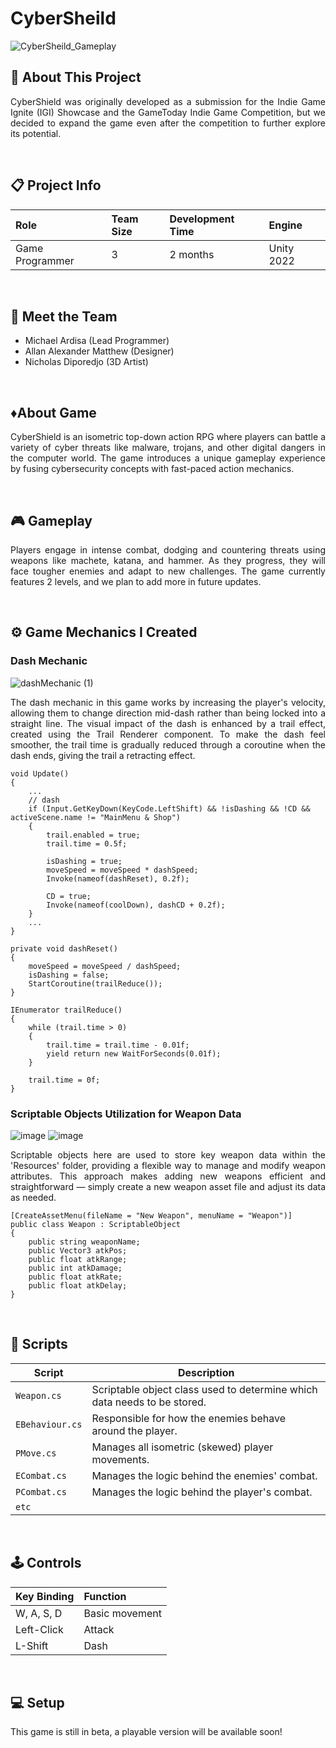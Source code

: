# CyberSheild

![CyberSheild_Gameplay](https://github.com/user-attachments/assets/11d0776f-900e-4ef7-9bc2-0186eead96e4)

## 🔴 About This Project
<p align="justify">CyberShield was originally developed as a submission for the Indie Game Ignite (IGI) Showcase and the GameToday Indie Game Competition, but we decided to expand the game even after the competition to further explore its potential. </p>

<br>

## 📋 Project Info

| **Role** | **Team Size** | **Development Time** | **Engine** |
|:-|:-|:-|:-|
| Game Programmer | 3 | 2 months | Unity 2022|

<br>

## 👤 Meet the Team
- Michael Ardisa (Lead Programmer)
- Allan Alexander Matthew (Designer)
- Nicholas Diporedjo (3D Artist)

<br>

## ♦️About Game
<p align="justify">CyberShield is an isometric top-down action RPG where players can battle a variety of cyber threats like malware, trojans, and other digital dangers in the computer world. The game introduces a unique gameplay experience by fusing cybersecurity concepts with fast-paced action mechanics.</p>

<br>

## 🎮 Gameplay
<p align="justify">Players engage in intense combat, dodging and countering threats using weapons like machete, katana, and hammer. As they progress, they will face tougher enemies and adapt to new challenges. The game currently features 2 levels, and we plan to add more in future updates.</p>

<br>

## ⚙️ Game Mechanics I Created
### Dash Mechanic

![dashMechanic (1)](https://github.com/user-attachments/assets/13778158-761b-4779-a85f-76f97022ce22)

<p align="justify">The dash mechanic in this game works by increasing the player's velocity, allowing them to change direction mid-dash rather than being locked into a straight line. The visual impact of the dash is enhanced by a trail effect, created using the Trail Renderer component. To make the dash feel smoother, the trail time is gradually reduced through a coroutine when the dash ends, giving the trail a retracting effect.</p>

```
void Update()
{
    ...        
    // dash
    if (Input.GetKeyDown(KeyCode.LeftShift) && !isDashing && !CD && activeScene.name != "MainMenu & Shop")
    {
        trail.enabled = true;
        trail.time = 0.5f;

        isDashing = true;
        moveSpeed = moveSpeed * dashSpeed;
        Invoke(nameof(dashReset), 0.2f);

        CD = true;
        Invoke(nameof(coolDown), dashCD + 0.2f);
    }
    ...
}

private void dashReset()
{
    moveSpeed = moveSpeed / dashSpeed;
    isDashing = false;
    StartCoroutine(trailReduce());
}

IEnumerator trailReduce()
{
    while (trail.time > 0)
    {
        trail.time = trail.time - 0.01f;
        yield return new WaitForSeconds(0.01f);
    }

    trail.time = 0f;
}
```

### Scriptable Objects Utilization for Weapon Data

![image](https://github.com/user-attachments/assets/bfc19472-e461-4053-bf48-082c41f49d29)
![image](https://github.com/user-attachments/assets/645bd655-bc99-433d-ad02-e5bec9d51125)

<p align="justify">Scriptable objects here are used to store key weapon data within the 'Resources' folder, providing a flexible way to manage and modify weapon attributes. This approach makes adding new weapons efficient and straightforward — simply create a new weapon asset file and adjust its data as needed.</p>

```
[CreateAssetMenu(fileName = "New Weapon", menuName = "Weapon")]
public class Weapon : ScriptableObject
{
    public string weaponName;
    public Vector3 atkPos;
    public float atkRange;
    public int atkDamage;
    public float atkRate;
    public float atkDelay;
}
```

<br>

## 📜 Scripts

|  Script       | Description                                                  |
| ------------------- | ------------------------------------------------------------ |
| `Weapon.cs` | Scriptable object class used to determine which data needs to be stored. |
| `EBehaviour.cs`  | Responsible for how the enemies behave around the player. |
| `PMove.cs`  | Manages all isometric (skewed) player movements. |
| `ECombat.cs`  | Manages the logic behind the enemies' combat. |
| `PCombat.cs`  | Manages the logic behind the player's combat. |
| `etc`  |

<br>

## 🕹️ Controls

| **Key Binding** | **Function** |
|:-|:-|
| W, A, S, D | Basic movement |
| Left-Click | Attack |
| L-Shift | Dash |

<br>

## 💻 Setup

This game is still in beta, a playable version will be available soon!
